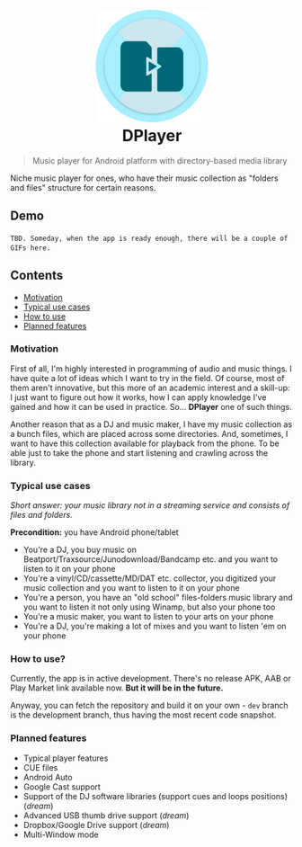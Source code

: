 <h1 align="center">
  <br>
  <img src="https://raw.githubusercontent.com/alexeychurchill/DPlayer/dev/icon_github.png" alt="DPlayer" width="200">
  <br>
  DPlayer
  <br>
</h1>

> Music player for Android platform with directory-based media library

Niche music player for ones, who have their music collection as "folders and files" structure for
certain reasons.

## Demo

`TBD. Someday, when the app is ready enough, there will be a couple of GIFs here.`

## Contents

- [Motivation](#motivation)
- [Typical use cases](#typical-use-cases)
- [How to use](#how-to-use)
- [Planned features](#planned-features)

### Motivation

First of all, I'm highly interested in programming of audio and music things.
I have quite a lot of ideas which I want to try in the field. Of course, most of them aren't
innovative, but this more of an academic interest and a skill-up: I just want to figure out how it
works, how I can apply knowledge I've gained and how it can be used in practice.
So... **DPlayer** one of such things.

Another reason that as a DJ and music maker, I have my music collection as a bunch files,
which are placed across some directories. And, sometimes, I want to have this collection available
for playback from the phone. To be able just to take the phone and start listening and crawling
across the library.

### Typical use cases

_Short answer: your music library not in a streaming service and consists of files and folders._

**Precondition:** you have Android phone/tablet

* You're a DJ, you buy music on Beatport/Traxsource/Junodownload/Bandcamp etc. and you want to
  listen to it on your phone
* You're a vinyl/CD/cassette/MD/DAT etc. collector, you digitized your music collection and you want
  to listen to it on your phone
* You're a person, you have an "old school" files-folders music library and you want to listen it
  not only using Winamp, but also your phone too
* You're a music maker, you want to listen to your arts on your phone
* You're a DJ, you're making a lot of mixes and you want to listen 'em on your phone

### How to use?

Currently, the app is in active development. There's no release APK, AAB or Play Market link
available now. **But it will be in the future.**

Anyway, you can fetch the repository and build it on your own - `dev` branch is the development
branch, thus having the most recent code snapshot.

### Planned features

* Typical player features
* CUE files
* Android Auto
* Google Cast support
* Support of the DJ software libraries (support cues and loops positions) (_dream_)
* Advanced USB thumb drive support (_dream_)
* Dropbox/Google Drive support (_dream_)
* Multi-Window mode
